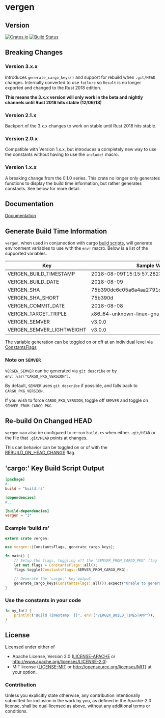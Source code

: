 # vergen
## Version
[![Crates.io](https://img.shields.io/crates/v/vergen.svg)](https://crates.io/crates/vergen)
[![Build
Status](https://travis-ci.org/rustyhorde/vergen.svg?branch=master)](https://travis-ci.org/rustyhorde/vergen)

## Breaking Changes
### Version 3.x.x
Introduces `generate_cargo_keys()` and support for rebuild when `.git/HEAD` changes.
Internally converted to use `failure` so `Result` is no longer exported and changed to the Rust 2018
edition.

**This means the 3.x.x version will only work in the beta and nightly channels until Rust 2018
hits stable (12/06/18)**

### Version 2.1.x
Backport of the 3.x.x changes to work on stable until Rust 2018 hits stable.

### Version 2.0.x
Compatible with Version 1.x.x, but introduces a completely new way to use the constants without having to
use the `include!` macro.

### Version 1.x.x
A breaking change from the 0.1.0 series.  This crate no longer only generates functions
to display the build time information, but rather generates constants.  See below for more detail.

## Documentation
[Documentation](https://docs.rs/vergen)

## Generate Build Time Information
`vergen`, when used in conjunection with cargo [build scripts], will
generate environment variables to use with the `env!` macro.  Below
is a list of the supported variables.

Key                       | Sample Value
--------------------------|----------------------------------------
VERGEN_BUILD_TIMESTAMP    |2018-08-09T15:15:57.282334589+00:000
VERGEN_BUILD_DATE         |2018-08-09
VERGEN_SHA                |75b390dc6c05a6a4aa2791cc7b3934591803bc22
VERGEN_SHA_SHORT          |75b390d
VERGEN_COMMIT_DATE        |2018-08-08
VERGEN_TARGET_TRIPLE      |x86_64-unknown-linux-gnu
VERGEN_SEMVER             |v3.0.0
VERGEN_SEMVER_LIGHTWEIGHT |v3.0.0

The variable generation can be toggled on or off at an individual level
via [ConstantsFlags](crate::constants::ConstantsFlags)

### Note on `SEMVER`
`VERGEN_SEMVER` can be generated via `git describe` or by
`env::var("CARGO_PKG_VERSION")`.

By default, `SEMVER` uses `git describe` if possible, and falls back to `CARGO_PKG_VERSION`.

If you wish to force `CARGO_PKG_VERSION`, toggle off `SEMVER` and toggle
on `SEMVER_FROM_CARGO_PKG`.

## Re-build On Changed HEAD
`vergen` can also be configured to re-run `build.rs` when either `.git/HEAD` or
the file that `.git/HEAD` points at changes.

This can behavior can be toggled on or of with the [REBUILD_ON_HEAD_CHANGE] flag.

[REBUILD_ON_HEAD_CHANGE]: crate::constants::ConstantsFlags::REBUILD_ON_HEAD_CHANGE
[build scripts]: https://doc.rust-lang.org/cargo/reference/build-scripts.html

## 'cargo:' Key Build Script Output
```toml
[package]
#..
build = "build.rs"

[dependencies]
#..

[build-dependencies]
vergen = "3"
```

### Example 'build.rs'

```rust
extern crate vergen;

use vergen::{ConstantsFlags, generate_cargo_keys};

fn main() {
    // Setup the flags, toggling off the 'SEMVER_FROM_CARGO_PKG' flag
    let mut flags = ConstantsFlags::all();
    flags.toggle(ConstantsFlags::SEMVER_FROM_CARGO_PKG);

    // Generate the 'cargo:' key output
    generate_cargo_keys(ConstantsFlags::all()).expect("Unable to generate the cargo keys!");
}
```

### Use the constants in your code

```rust
fn my_fn() {
    println!("Build Timestamp: {}", env!("VERGEN_BUILD_TIMESTAMP"));
}
```

## License

Licensed under either of
 * Apache License, Version 2.0 ([LICENSE-APACHE](LICENSE-APACHE) or http://www.apache.org/licenses/LICENSE-2.0)
 * MIT license ([LICENSE-MIT](LICENSE-MIT) or http://opensource.org/licenses/MIT)
at your option.

### Contribution

Unless you explicitly state otherwise, any contribution intentionally submitted
for inclusion in the work by you, as defined in the Apache-2.0 license, shall be dual licensed as above, without any
additional terms or conditions.
